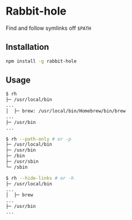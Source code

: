 # Rabbit-hole

Find and follow symlinks off `$PATH`

## Installation

```bash
npm install -g rabbit-hole
```

## Usage

```bash
$ rh
├─ /usr/local/bin
...
│  ├─ brew: /usr/local/bin/Homebrew/bin/brew
...
├─ /usr/bin
...
```

```bash
$ rh --path-only # or -p
├─ /usr/local/bin
├─ /usr/bin
├─ /bin
├─ /usr/sbin
└─ /sbin
```

```bash
$ rh --hide-links # or -h
├─ /usr/local/bin
...
│  ├─ brew
...
├─ /usr/bin
...
```

